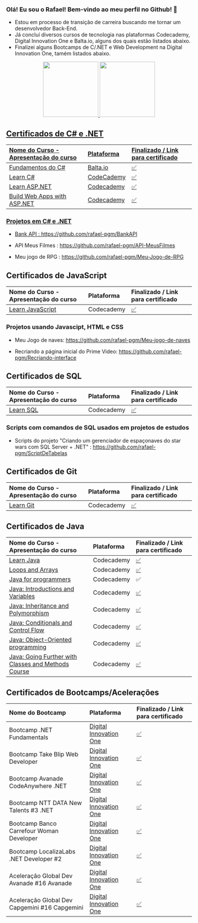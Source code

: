 ### Olá! Eu sou o Rafael! Bem-vindo ao meu perfil no Github! 👋






- Estou em processo de transição de carreira buscando me tornar um desenvolvedor Back-End.
- Já concluí diversos cursos de tecnologia nas plataformas Codecademy, Digital Innovation One e Balta.io, alguns dos quais estão listados abaixo.
- Finalizei alguns Bootcamps de C/.NET e Web Development na Digital Innovation One, tamém listados abaixo.


<div align="center">
  <a href="https://github.com/rafael-pgm">
  <img height="150em" src="https://github-readme-stats.vercel.app/api?username=rafael-pgm&show_icons=true&theme=dark&include_all_commits=true&count_private=true"/>
  <img height="150em" src="https://github-readme-stats.vercel.app/api/top-langs/?username=rafael-pgm&layout=compact&langs_count=7&theme=dark"/>
</div>
  
  
    
## Certificados de C# e .NET

| Nome do Curso - Apresentação do curso|Plataforma|Finalizado / Link para certificado
|:--- |:--- |:--- |
|[Fundamentos do C#](https://balta.io/cursos/fundamentos-csharp)|Balta.io|[:white_check_mark:](https://balta.io/certificados/f731b35f-20f5-4ccf-bb20-0da94a3aa77d)
|[Learn C#](https://www.codecademy.com/learn/learn-c-sharp)|CodeCademy|[:white_check_mark:](https://www.codecademy.com/profiles/rafaeldeFreitas8466922550/certificates/65f0ff88f4fc58e0536b3b51648dff24)
|[Learn ASP.NET](https://www.codecademy.com/learn/learn-asp-net)|Codecademy|[:white_check_mark:](https://www.codecademy.com/profiles/rafaeldeFreitas8466922550/certificates/6a4c3e274d5e0465254f0a2cf6052e44)
|[Build Web Apps with ASP.NET](https://www.codecademy.com/learn/paths/build-web-apps-with-asp-net)|Codecademy|[:white_check_mark:](https://www.codecademy.com/profiles/rafaeldeFreitas8466922550/certificates/5ec9a3897d4c940011f50142)
  
### Projetos em C# e .NET 
  
* Bank API : https://github.com/rafael-pgm/BankAPI
  
* API Meus Filmes : https://github.com/rafael-pgm/API-MeusFilmes
  
* Meu jogo de RPG : https://github.com/rafael-pgm/Meu-Jogo-de-RPG  
  
  
## Certificados de JavaScript

|Nome do Curso - Apresentação do curso|Plataforma|Finalizado / Link para certificado
|:--- |:--- |:--- |
|[Learn JavaScript](https://www.codecademy.com/learn/introduction-to-javascript)|Codecademy|[:white_check_mark:](https://www.codecademy.com/profiles/rafaeldeFreitas8466922550/certificates/705dcb15de0da4dd9d9fc4f3274b430e)
  
### Projetos usando Javascipt, HTML e CSS  
  
  * Meu Jogo de naves: https://github.com/rafael-pgm/Meu-jogo-de-naves
  
  * Recriando a página inicial do Prime Video: https://github.com/rafael-pgm/Recriando-interface
  
  
## Certificados de SQL

|Nome do Curso - Apresentação do curso|Plataforma|Finalizado /  Link para certificado
|:--- |:--- |:--- |
|[Learn SQL](https://www.codecademy.com/learn/learn-sql)|Codecademy|[:white_check_mark:](https://www.codecademy.com/profiles/rafaeldeFreitas8466922550/certificates/042a4e5884e3eb6ea1f2a12be6abb851)
  
### Scripts com comandos de SQL usados em projetos de estudos
  
* Scripts do projeto "Criando um gerenciador de espaçonaves do star wars com SQL Server + .NET" :  https://github.com/rafael-pgm/ScriptDeTabelas
  
## Certificados de Git

|Nome do Curso - Apresentação do curso|Plataforma| Finalizado / Link para certificado
|:--- |:--- |:--- |
|[Learn Git](https://www.codecademy.com/learn/learn-git)|Codecademy|[:white_check_mark:](https://www.codecademy.com/profiles/rafaeldeFreitas8466922550/certificates/a8ab218d5950c29861635cc0bf12fd13)

## Certificados de Java

|Nome do Curso - Apresentação do curso|Plataforma| Finalizado / Link para certificado
|:--- |:--- |:--- |
|[Learn Java](https://www.codecademy.com/learn/learn-java)|Codecademy|[:white_check_mark:](https://www.codecademy.com/profiles/rafaeldeFreitas8466922550/certificates/d3f89367b558583e361640f778191345)
|[Loops and Arrays](https://www.codecademy.com/learn/java-loops-and-arrays)|Codecademy|[:white_check_mark:](https://www.codecademy.com/profiles/rafaeldeFreitas8466922550/certificates/deed3d23a4d60bcf88d0879d1628d98d)
|[Java for programmers](https://www.codecademy.com/learn/java-for-programmers)|Codecademy|:white_check_mark:
|[Java: Introductions and Variables](https://www.codecademy.com/learn/java-introductions-and-variables)|Codecademy|[:white_check_mark:](https://www.codecademy.com/profiles/rafaeldeFreitas8466922550/certificates/8149b07e106bb4b49aad31a6432bf648)  
|[Java: Inheritance and Polymorphism](https://www.codecademy.com/learn/java-inheritance-and-polymorphism)|Codecademy|[:white_check_mark:](https://www.codecademy.com/profiles/rafaeldeFreitas8466922550/certificates/69cb3e8083ed4c2866b8ac264adf8512)  
|[Java: Conditionals and Control Flow](https://www.codecademy.com/learn/java-conditionals-and-control-flow)|Codecademy|[:white_check_mark:](https://www.codecademy.com/profiles/rafaeldeFreitas8466922550/certificates/36081e84299196c1c909061be59c5cf9)  
|[Java: Object-Oriented programming](https://www.codecademy.com/learn/java-object-oriented-programming)|Codecademy|[:white_check_mark:](https://www.codecademy.com/profiles/rafaeldeFreitas8466922550/certificates/23a06f0af71448c0a2ed456d6191e11e)
|[Java: Going Further with Classes and Methods Course](https://www.codecademy.com/learn/java-going-further-with-classes-and-methods)|Codecademy|[:white_check_mark:](https://www.codecademy.com/profiles/rafaeldeFreitas8466922550/certificates/02c8c9f4eed7545e0b4cc37a785ae026)  

## Certificados de Bootcamps/Acelerações
|Nome do Bootcamp |Plataforma| Finalizado / Link para certificado
|:--- |:--- |:--- |
|Bootcamp .NET Fundamentals|[Digital Innovation One](https://www.dio.me/)|[:white_check_mark:](https://www.dio.me/certificate/5BA1A329)
|Bootcamp Take Blip Web Developer|[Digital Innovation One](https://www.dio.me/)|[:white_check_mark:](https://www.dio.me/certificate/6251F121)
|Bootcamp Avanade CodeAnywhere .NET|[Digital Innovation One](https://www.dio.me/)|[:white_check_mark:](https://www.dio.me/certificate/281669E4)
|Bootcamp NTT DATA New Talents #3 .NET|[Digital Innovation One](https://www.dio.me/)|[:white_check_mark:](https://www.dio.me/certificate/5BDA75A5)
|Bootcamp Banco Carrefour Woman Developer|[Digital Innovation One](https://www.dio.me/)|[:white_check_mark:](https://www.dio.me/certificate/67A0E7B8)
|Bootcamp LocalizaLabs .NET Developer #2|[Digital Innovation One](https://www.dio.me/)|[:white_check_mark:](https://www.dio.me/certificate/70DD1F2E)
|Aceleração Global Dev Avanade #16 Avanade|[Digital Innovation One](https://www.dio.me/)|[:white_check_mark:](https://www.dio.me/certificate/D811AE96)
|Aceleração Global Dev Capgemini #16 Capgemini|[Digital Innovation One](https://www.dio.me/)|[:white_check_mark:](https://www.dio.me/certificate/280998FF)


  
  
  


